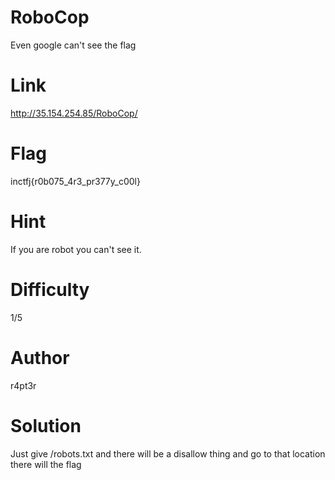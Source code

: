 # RoboCop
Even google can't see the flag

# Link
http://35.154.254.85/RoboCop/

# Flag

inctfj{r0b075_4r3_pr377y_c00l}

# Hint
If you are robot you can't see it.

# Difficulty
1/5

# Author
r4pt3r

# Solution 

Just give /robots.txt and there will be a disallow thing and go to that location there will the flag

